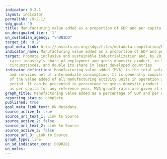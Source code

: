 ```yaml
---
indicator: 9.2.1
layout: indicator
permalink: /9-2-1/
sdg_goal: '9'
title: Manufacturing value added as a proportion of GDP and per capita
un_designated_tier: '1'
un_custodian_agency: "\nUNIDO"
target_id: '9.2'
goal_meta_link: http://unstats.un.org/sdgs/files/metadata-compilation/Metadata-Goal-9.pdf
indicator_name: Manufacturing value added as a proportion of GDP and per capita
target: Promote inclusive and sustainable industrialization and, by 2030, significantly
  raise industry’s share of employment and gross domestic product, in line with national
  circumstances, and double its share in least developed countries
indicator_definition: Manufacturing value added (MVA) is the total value of goods
  and services net of intermediate consumption. It is generally compiled as the sum
  of the value added of all manufacturing activity units in operation in the reference
  period. It can be presented in percentage to gross domestic product (GDP) as well
  as per capita for any reference year. MVA growth rates are given at constant prices.
graph_title: Manufacturing value added as a percentage of GDP and per capita
reporting_status: complete
published: true
goal_meta_link_text: UN Metadata
source_active_1: true
source_url_text_1: Link to Source
source_active_2: false
source_url_text_2: Link to Source
source_active_3: false
source_url_3: Link to Source
graph_type: line
un_sd_indicator_code: C090201
un_notes:
---
```


